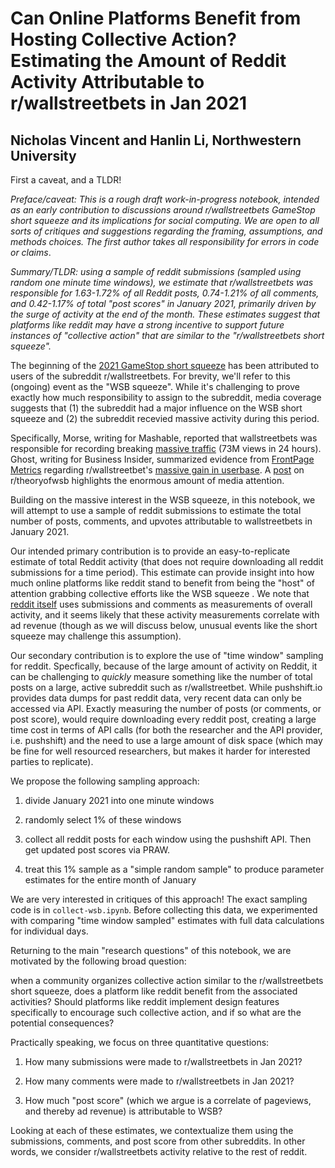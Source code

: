 # Can Online Platforms Benefit from Hosting Collective Action? Estimating the Amount of Reddit Activity Attributable to r/wallstreetbets in Jan 2021
## Nicholas Vincent and Hanlin Li, Northwestern University

First a caveat, and a TLDR!

*Preface/caveat: This is a rough draft work-in-progress notebook, intended as an early
contribution to discussions around r/wallstreetbets GameStop short squeeze and its implications
for social computing. We are open to all sorts of critiques and suggestions
regarding the framing, assumptions, and methods choices. The first author takes
all responsibility for errors in code or claims*.

*Summary/TLDR: using a sample of reddit submissions (sampled using random one minute time windows), we estimate
that r/wallstreetbets was responsible for 1.63-1.72% of all Reddit posts, 0.74-1.21% of all comments, and 0.42-1.17% of total "post scores" in January 2021,
primarily driven by the surge of activity at the end of the month. These estimates suggest
that platforms like reddit may have a
strong incentive to support future instances of "collective action" that are similar to
the "r/wallstreetbets short squeeze".*

The beginning of the [2021 GameStop short squeeze](https://en.wikipedia.org/wiki/GameStop_short_squeeze)
has been attributed to users of the subreddit r/wallstreetbets. For brevity, we'll refer to this (ongoing) event
as the "WSB squeeze".
While it's challenging to prove exactly how much responsibility to assign to the subreddit,
media coverage suggests that (1) the subreddit had a major influence on the WSB short squeeze and
(2) the subreddit recevied massive activity during this period.

Specifically, Morse, writing for Mashable, reported that wallstreetbets was responsible for
 recording breaking [massive traffic](https://mashable.com/article/reddit-wallstreetbets-subreddit-record-traffic-gamestop/) (73M views in 24 hours).
Ghost, writing for Business Insider, summarized evidence from [FrontPage Metrics](https://frontpagemetrics.com/) regarding
r/wallstreetbet's [massive gain in userbase](https://www.businessinsider.com/wallstreetbets-fastest-growing-subreddit-hits-58-million-users-2021-1).
A [post](https://old.reddit.com/r/theoryofwsb/comments/l8uom9/press_roundup_through_30_january_2021/) on r/theoryofwsb highlights the enormous amount of media attention.

Building on the massive interest in the WSB squeeze, in this notebook, we will attempt to use a sample of reddit submissions to estimate the total
number of posts, comments, and upvotes attributable to wallstreetbets in January 2021.

Our intended primary contribution is to provide an easy-to-replicate estimate of total Reddit activity (that does not require
downloading all reddit submissions for a time period). 
This estimate can provide insight into how much online platforms like
reddit stand to benefit from being the "host" of attention grabbing collective efforts like
the WSB squeeze . We note that [reddit itself](https://redditblog.com/2020/12/08/reddits-2020-year-in-review/) uses submissions and comments
as measurements of overall activity, and it seems likely that these activity measurements correlate with ad revenue (though
as we will discuss below, unusual events like the short squeeze may challenge this assumption).

Our secondary contribution is to explore the use of "time window" sampling for reddit. Specfically,
because of the large amount of activity on Reddit, it can be challenging to *quickly* measure something like
the number of total posts on a large, active subreddit such as r/wallstreetbet. While pushshift.io provides
data dumps for past reddit data, very recent data can only be accessed via API. Exactly measuring
the number of posts (or comments, or post score), would require downloading every reddit post, creating
a large time cost in terms of API calls (for both the researcher and the API provider, i.e. pushshift)
and the need to use a large amount of disk space (which may be fine for well resourced researchers, but makes it harder
for interested parties to replicate).

We propose the following sampling approach:

1) divide January 2021 into one minute windows

2) randomly select 1% of these windows

3) collect all reddit posts for each window using the pushshift API. Then get updated post scores via PRAW.

4) treat this 1% sample as a "simple random sample" to produce parameter estimates for the entire month of January

We are very interested in critiques of this approach! The exact sampling code is in `collect-wsb.ipynb`. Before collecting this
data, we experimented with comparing "time window sampled" estimates with full data calculations for individual days.

Returning to the main "research questions" of this notebook, we are motivated by the following broad question:

when a community organizes collective action similar to the r/wallstreetbets short squeeze,
does a platform like reddit benefit from the associated activities? Should platforms like reddit implement design features specifically
to encourage such collective action, and if so what are the potential consequences?

Practically speaking, we focus on three quantitative questions:

1) How many submissions were made to r/wallstreetbets in Jan 2021? 

2) How many comments were made to r/wallstreetbets in Jan 2021?

3) How much "post score" (which we argue is a correlate of pageviews, and thereby ad revenue) is attributable to WSB?

Looking at each of these estimates, we contextualize them using the submissions, comments, and post score from
other subreddits. In other words, we consider r/wallstreetbets activity relative to the rest of reddit.